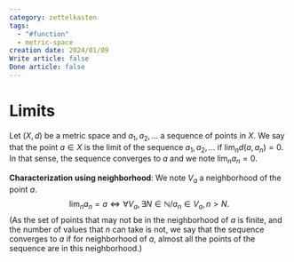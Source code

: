 ```yaml
---
category: zettelkasten
tags:
  - "#function"
  - metric-space
creation date: 2024/01/09
Write article: false
Done article: false
---
```

# Limits

Let $(X, d)$ be a metric space and $a_1, a_2, \dots$ a sequence of points in $X$. We say that the point $a \in X$ is the limit of the sequence $a_1, a_2, \dots$ if $\lim_{n} d(a, a_n) = 0$. In that sense, the sequence converges to $a$ and we note $\lim_n a_n = 0$.

**Characterization using neighborhood**:
We note $V_a$ a neighborhood of the point $a$.
$$\lim_n a_n = a \Leftrightarrow \forall V_a, \exists N \in \mathbb{N} / a_n \in V_a, n > N.$$
(As the set of points that may not be in the neighborhood of $a$ is finite, and the number of values that $n$ can take is not, we say that the sequence converges to $a$ if for neighborhood of $a$, almost all the points of the sequence are in this neighborhood.)